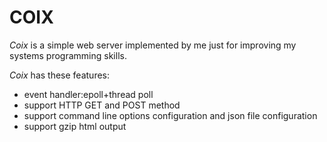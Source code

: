 COIX
=======
*Coix* is a simple web server implemented by me just for improving my systems programming skills.

*Coix* has these features:
+ event handler:epoll+thread poll
+ support HTTP GET and POST method
+ support command line options configuration and json file configuration
+ support gzip html output
